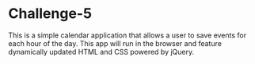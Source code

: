 # Challenge-5
This is a simple calendar application that allows a user to save events for each hour of the day. This app will run in the browser and feature dynamically updated HTML and CSS powered by jQuery.
